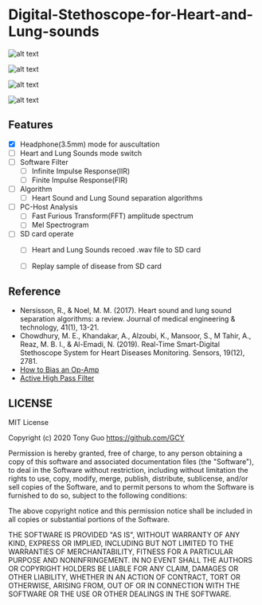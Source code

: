 # Digital-Stethoscope-for-Heart-and-Lung-sounds

![alt text](https://github.com/GCY/Digital-Stethoscope-for-Heart-and-Lung-sounds/blob/master/res/v1%20pcb.jpg?raw=true)

![alt text](https://github.com/GCY/Digital-Stethoscope-for-Heart-and-Lung-sounds/blob/master/res/v1%20pcb%20layout.png?raw=true)

![alt text](https://github.com/GCY/Digital-Stethoscope-for-Heart-and-Lung-sounds/blob/master/res/Analog%20Front%20End.png?raw=true)

![alt text](https://github.com/GCY/Digital-Stethoscope-for-Heart-and-Lung-sounds/blob/master/res/herat%20sound%20sample.png?raw=true)

## Features
- [x] Headphone(3.5mm) mode for auscultation
- [ ] Heart and Lung Sounds mode switch 
- [ ] Software Filter
  - [ ] Infinite Impulse Response(IIR)
  - [ ] Finite Impulse Response(FIR)  
- [ ] Algorithm
  - [ ] Heart Sound and Lung Sound separation algorithms
- [ ] PC-Host Analysis 
  - [ ] Fast Furious Transform(FFT) amplitude spectrum
  - [ ] Mel Spectrogram
- [ ] SD card operate
  - [ ] Heart and Lung Sounds recoed .wav file to SD card
  - [ ] Replay sample of disease from SD card
  
  
## Reference
- Nersisson, R., & Noel, M. M. (2017). Heart sound and lung sound separation algorithms: a review. Journal of medical engineering & technology, 41(1), 13-21.
- Chowdhury, M. E., Khandakar, A., Alzoubi, K., Mansoor, S., M Tahir, A., Reaz, M. B. I., & Al-Emadi, N. (2019). Real-Time Smart-Digital Stethoscope System for Heart Diseases Monitoring. Sensors, 19(12), 2781.
- [How to Bias an Op-Amp](https://ocw.mit.edu/courses/media-arts-and-sciences/mas-836-sensor-technologies-for-interactive-environments-spring-2011/readings/MITMAS_836S11_read02_bias.pdf)
- [Active High Pass Filter](https://www.electronics-tutorials.ws/filter/filter_6.html) 

LICENSE
-------

MIT License

Copyright (c) 2020 Tony Guo https://github.com/GCY

Permission is hereby granted, free of charge, to any person obtaining a copy
of this software and associated documentation files (the "Software"), to deal
in the Software without restriction, including without limitation the rights
to use, copy, modify, merge, publish, distribute, sublicense, and/or sell
copies of the Software, and to permit persons to whom the Software is
furnished to do so, subject to the following conditions:

The above copyright notice and this permission notice shall be included in all
copies or substantial portions of the Software.

THE SOFTWARE IS PROVIDED "AS IS", WITHOUT WARRANTY OF ANY KIND, EXPRESS OR
IMPLIED, INCLUDING BUT NOT LIMITED TO THE WARRANTIES OF MERCHANTABILITY,
FITNESS FOR A PARTICULAR PURPOSE AND NONINFRINGEMENT. IN NO EVENT SHALL THE
AUTHORS OR COPYRIGHT HOLDERS BE LIABLE FOR ANY CLAIM, DAMAGES OR OTHER
LIABILITY, WHETHER IN AN ACTION OF CONTRACT, TORT OR OTHERWISE, ARISING FROM,
OUT OF OR IN CONNECTION WITH THE SOFTWARE OR THE USE OR OTHER DEALINGS IN THE
SOFTWARE.
